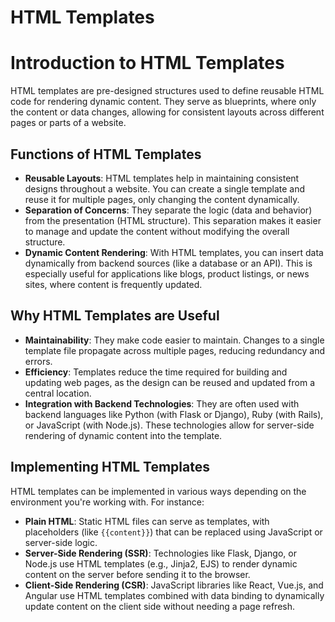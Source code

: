 # HTML Templates

# Introduction to HTML Templates

HTML templates are pre-designed structures used to define reusable HTML code for rendering dynamic content. They serve as blueprints, where only the content or data changes, allowing for consistent layouts across different pages or parts of a website.

## Functions of HTML Templates

- **Reusable Layouts**: HTML templates help in maintaining consistent designs throughout a website. You can create a single template and reuse it for multiple pages, only changing the content dynamically.
- **Separation of Concerns**: They separate the logic (data and behavior) from the presentation (HTML structure). This separation makes it easier to manage and update the content without modifying the overall structure.
- **Dynamic Content Rendering**: With HTML templates, you can insert data dynamically from backend sources (like a database or an API). This is especially useful for applications like blogs, product listings, or news sites, where content is frequently updated.
  
## Why HTML Templates are Useful

- **Maintainability**: They make code easier to maintain. Changes to a single template file propagate across multiple pages, reducing redundancy and errors.
- **Efficiency**: Templates reduce the time required for building and updating web pages, as the design can be reused and updated from a central location.
- **Integration with Backend Technologies**: They are often used with backend languages like Python (with Flask or Django), Ruby (with Rails), or JavaScript (with Node.js). These technologies allow for server-side rendering of dynamic content into the template.
  
## Implementing HTML Templates

HTML templates can be implemented in various ways depending on the environment you're working with. For instance:
- **Plain HTML**: Static HTML files can serve as templates, with placeholders (like `{{content}}`) that can be replaced using JavaScript or server-side logic.
- **Server-Side Rendering (SSR)**: Technologies like Flask, Django, or Node.js use HTML templates (e.g., Jinja2, EJS) to render dynamic content on the server before sending it to the browser.
- **Client-Side Rendering (CSR)**: JavaScript libraries like React, Vue.js, and Angular use HTML templates combined with data binding to dynamically update content on the client side without needing a page refresh.
